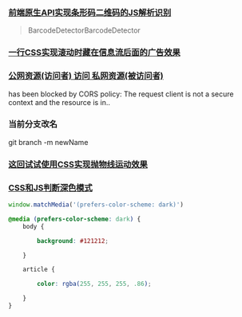### [前端原生API实现条形码二维码的JS解析识别](https://www.zhangxinxu.com/wordpress/2023/01/js-parse-barcode-qrcode-barcodedetector/)

> BarcodeDetectorBarcodeDetector

### [一行CSS实现滚动时藏在信息流后面的广告效果](https://www.zhangxinxu.com/wordpress/2018/07/css-information-stream-advertisement/)

### [公网资源(访问者) 访问 私网资源(被访问者)](https://blog.csdn.net/xiaoyuer_2020/article/details/125184448)

has been blocked by CORS policy: The request client is not a secure context and the resource is in..

### 当前分支改名

git branch -m newName

### [这回试试使用CSS实现抛物线运动效果](https://www.zhangxinxu.com/wordpress/2018/08/css-css3-%e6%8a%9b%e7%89%a9%e7%ba%bf%e5%8a%a8%e7%94%bb/)

### [CSS和JS判断深色模式](https://www.jianshu.com/p/06561bbb6118/)

```js
window.matchMedia('(prefers-color-scheme: dark)')
```

```css
@media (prefers-color-scheme: dark) {
    body {

        background: #121212;

    }

    article {

        color: rgba(255, 255, 255, .86);

    }
}
```
